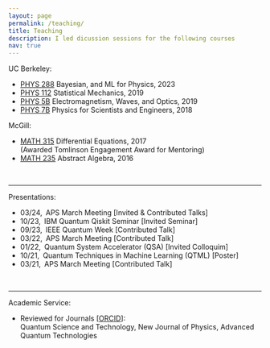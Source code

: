 ```yaml
---
layout: page
permalink: /teaching/
title: Teaching
description: I led dicussion sessions for the following courses
nav: true
---
```


<!-- For now, this page is assumed to be a static description of your courses. You can convert it to a collection similar to `_projects/` so that you can have a dedicated page for each course.

Organize your courses by years, topics, or universities, however you like! -->

UC Berkeley: <br>
- <a href="https://classes.berkeley.edu/content/2023-fall-physics-288-001-lec-001">PHYS 288</a>&nbsp;Bayesian, and ML for Physics, 2023<br>
- <a href="https://classes.berkeley.edu/content/2019-fall-physics-112-001-lec-001">PHYS 112</a>&nbsp;Statistical Mechanics, 2019<br>
- <a href="https://classes.berkeley.edu/content/2019-spring-physics-5b-001-lec-001">PHYS 5B</a>&nbsp;Electromagnetism, Waves, and Optics, 2019<br>
- <a href="https://classes.berkeley.edu/content/2018-fall-physics-7b-001-lec-001">PHYS 7B</a>&nbsp;Physics for Scientists and Engineers, 2018<br>

McGill: <br>
- <a href="https://www.mcgill.ca/study/2016-2017/courses/math-315">MATH 315</a>&nbsp;Differential Equations, 2017<br>
(Awarded Tomlinson Engagement Award for Mentoring)<br>
- <a href="https://www.mcgill.ca/study/2016-2017/courses/math-235">MATH 235</a>&nbsp;Abstract Algebra, 2016<br> 
<!-- - <a href="https://susmcgill.ca/peer-tutoring">Tutor</a> for Mechanics and Calculus, 2015<br> -->
<br>

---

Presentations: <br>
- 03/24,&ensp;APS March Meeting [Invited & Contributed Talks] <br>
- 10/23,&ensp;IBM Quantum Qiskit Seminar [Invited Seminar] <br>
- 09/23,&ensp;IEEE Quantum Week [Contributed Talk] <br>
- 03/22,&ensp;APS March Meeting [Contributed Talk] <br>
- 01/22,&ensp;Quantum System Accelerator (QSA) [Invited Colloquim] <br>
- 10/21,&ensp;Quantum Techniques in Machine Learning (QTML) [Poster] <br>
- 03/21,&ensp;APS March Meeting [Contributed Talk] <br>
<br>

---

Academic Service: <br>
- Reviewed for Journals [<a href="https://orcid.org/0000-0002-6399-006X">ORCID</a>]: <br>
Quantum Science and Technology, New Journal of Physics, Advanced Quantum Technologies<br>

